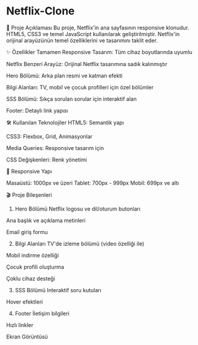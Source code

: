 ﻿# Netflix-Clone

📌 Proje Açıklaması
Bu proje, Netflix'in ana sayfasının responsive klonudur. HTML5, CSS3 ve temel JavaScript kullanılarak geliştirilmiştir. Netflix'in orijinal arayüzünün temel özelliklerini ve tasarımını taklit eder.

✨ Özellikler
Tamamen Responsive Tasarım: Tüm cihaz boyutlarında uyumlu

Netflix Benzeri Arayüz: Orijinal Netflix tasarımına sadık kalınmıştır

Hero Bölümü: Arka plan resmi ve katman efekti

Bilgi Alanları: TV, mobil ve çocuk profilleri için özel bölümler

SSS Bölümü: Sıkça sorulan sorular için interaktif alan

Footer: Detaylı link yapısı

🛠 Kullanılan Teknolojiler
HTML5: Semantik yapı

CSS3: Flexbox, Grid, Animasyonlar

Media Queries: Responsive tasarım için

CSS Değişkenleri: Renk yönetimi


📱 Responsive Yapı


Masaüstü: 1000px ve üzeri
Tablet: 700px - 999px
Mobil: 699px ve altı


🎬 Proje Bileşenleri
1. Hero Bölümü
Netflix logosu ve dil/oturum butonları

Ana başlık ve açıklama metinleri

Email giriş formu

2. Bilgi Alanları
TV'de izleme bölümü (video özelliği ile)

Mobil indirme özelliği

Çocuk profili oluşturma

Çoklu cihaz desteği

3. SSS Bölümü
Interaktif soru kutuları

Hover efektleri

4. Footer
İletişim bilgileri

Hızlı linkler



Ekran Görüntüsü





